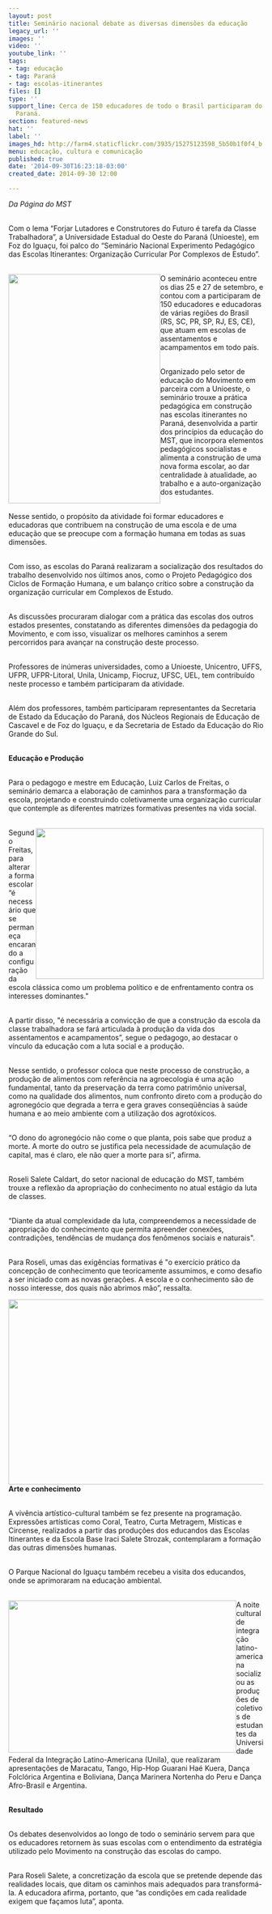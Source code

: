 ```yaml
---
layout: post
title: Seminário nacional debate as diversas dimensões da educação
legacy_url: ''
images: ''
video: ''
youtube_link: ''
tags:
- tag: educação
- tag: Paraná
- tag: escolas-itinerantes
files: []
type: ''
support_line: Cerca de 150 educadores de todo o Brasil participaram do seminário no
  Paraná.
section: featured-news
hat: ''
label: ''
images_hd: http://farm4.staticflickr.com/3935/15275123598_5b50b1f0f4_b.jpg
menu: educação, cultura e comunicação
published: true
date: '2014-09-30T16:23:18-03:00'
created_date: 2014-09-30 12:00

---
```

<p><em><img alt="" src="http://farm4.staticflickr.com/3935/15275123598_5b50b1f0f4_b.jpg" /><br />
Da P&aacute;gina do MST</em></p>

<p><br />
Com o lema &ldquo;Forjar Lutadores e Construtores do Futuro &eacute; tarefa da Classe Trabalhadora&rdquo;, a Universidade Estadual do Oeste do Paran&aacute; (Unioeste), em Foz do Igua&ccedil;u, foi palco do &ldquo;Semin&aacute;rio Nacional Experimento Pedag&oacute;gico das Escolas Itinerantes: Organiza&ccedil;&atilde;o Curricular Por Complexos de Estudo&rdquo;.</p>

<p><br />
<img alt="" height="453" src="http://farm3.staticflickr.com/2949/15438656716_a0f8806041_b.jpg" style="float:left" width="300" />O semin&aacute;rio aconteceu entre os dias 25 e 27 de setembro, e contou com a participaram de 150 educadores e educadoras de v&aacute;rias regi&otilde;es do Brasil (RS, SC, PR, SP, RJ, ES, CE), que atuam em escolas de assentamentos e acampamentos em todo pa&iacute;s.</p>

<p><br />
Organizado pelo setor de educa&ccedil;&atilde;o do Movimento em parceira com a Unioeste, o semin&aacute;rio trouxe a pr&aacute;tica pedag&oacute;gica em constru&ccedil;&atilde;o nas escolas itinerantes no Paran&aacute;, desenvolvida a partir dos princ&iacute;pios da educa&ccedil;&atilde;o do MST, que incorpora elementos pedag&oacute;gicos socialistas e alimenta a constru&ccedil;&atilde;o de uma nova forma escolar, ao dar centralidade &agrave; atualidade, ao trabalho e a auto-organiza&ccedil;&atilde;o dos estudantes.</p>

<p><br />
Nesse sentido, o prop&oacute;sito da atividade foi formar educadores e educadoras que contribuem na&nbsp;constru&ccedil;&atilde;o&nbsp;de uma escola e de uma educa&ccedil;&atilde;o que se preocupe com a forma&ccedil;&atilde;o humana em todas as suas dimens&otilde;es.</p>

<p><br />
Com isso, as escolas do Paran&aacute; realizaram a socializa&ccedil;&atilde;o dos resultados do trabalho desenvolvido nos &uacute;ltimos anos, como o Projeto Pedag&oacute;gico dos Ciclos de Forma&ccedil;&atilde;o Humana, e um balan&ccedil;o cr&iacute;tico sobre a constru&ccedil;&atilde;o da organiza&ccedil;&atilde;o curricular em Complexos de Estudo.</p>

<p><br />
As discuss&otilde;es procuraram dialogar com a pr&aacute;tica das escolas dos outros estados presentes, constatando as diferentes dimens&otilde;es da pedagogia do Movimento, e com isso, visualizar os melhores caminhos a serem percorridos para avan&ccedil;ar na constru&ccedil;&atilde;o deste processo.</p>

<p><br />
Professores de in&uacute;meras universidades, como a Unioeste, Unicentro, UFFS, UFPR, UFPR-Litoral, Unila, Unicamp, Fiocruz, UFSC, UEL, tem contribu&iacute;do neste processo e tamb&eacute;m participaram da atividade.</p>

<p><br />
Al&eacute;m dos professores, tamb&eacute;m participaram representantes da Secretaria de Estado da Educa&ccedil;&atilde;o do Paran&aacute;, dos N&uacute;cleos Regionais de Educa&ccedil;&atilde;o de Cascavel e de Foz do Igua&ccedil;u, e da Secretaria de Estado da Educa&ccedil;&atilde;o do Rio Grande do Sul.</p>

<p><br />
<strong>Educa&ccedil;&atilde;o e Produ&ccedil;&atilde;o</strong></p>

<p><br />
Para o pedagogo e mestre em Educa&ccedil;&atilde;o, Luiz Carlos de Freitas, o semin&aacute;rio demarca a elabora&ccedil;&atilde;o de caminhos para a transforma&ccedil;&atilde;o da escola, projetando e construindo coletivamente uma organiza&ccedil;&atilde;o curricular que contemple as diferentes&nbsp;matrizes formativas presentes na vida social.&nbsp;</p>

<p><br />
<img alt="" height="298" src="http://farm4.staticflickr.com/3932/15461759175_199535bae5_b.jpg" style="float:right" width="450" />Segundo Freitas, para alterar a forma escolar &ldquo;&eacute; necess&aacute;rio que se permane&ccedil;a encarando a configura&ccedil;&atilde;o da escola cl&aacute;ssica como um problema pol&iacute;tico e de enfrentamento contra os interesses dominantes.&quot;</p>

<p><br />
A partir disso, &quot;&eacute; necess&aacute;ria a convic&ccedil;&atilde;o de que a constru&ccedil;&atilde;o da escola da classe trabalhadora se far&aacute; articulada &agrave; produ&ccedil;&atilde;o da vida dos assentamentos e acampamentos&rdquo;, segue o pedagogo, ao destacar o v&iacute;nculo da educa&ccedil;&atilde;o com a luta social e a produ&ccedil;&atilde;o.</p>

<p><br />
Nesse sentido, o professor coloca que&nbsp;neste processo de constru&ccedil;&atilde;o, a produ&ccedil;&atilde;o de alimentos com refer&ecirc;ncia na agroecologia &eacute; uma a&ccedil;&atilde;o fundamental, tanto da preserva&ccedil;&atilde;o da terra como patrim&ocirc;nio universal, como na qualidade dos alimentos, num confronto direto com a produ&ccedil;&atilde;o do agroneg&oacute;cio que degrada a terra e gera graves conseq&uuml;&ecirc;ncias &agrave; sa&uacute;de humana e ao meio ambiente com a utiliza&ccedil;&atilde;o dos agrot&oacute;xicos.</p>

<p><br />
&ldquo;O dono do agroneg&oacute;cio n&atilde;o come o que planta, pois sabe que produz a morte. A morte do outro se justifica pela necessidade de acumula&ccedil;&atilde;o de capital, mas &eacute; claro, ele n&atilde;o quer a morte para si&rdquo;, afirma.</p>

<p><br />
Roseli Salete Caldart, do setor nacional de educa&ccedil;&atilde;o do MST, tamb&eacute;m trouxe a reflex&atilde;o da apropria&ccedil;&atilde;o do conhecimento no atual est&aacute;gio da luta de classes.</p>

<p><br />
&ldquo;Diante da atual complexidade da luta, compreendemos a necessidade de apropria&ccedil;&atilde;o do conhecimento que permita apreender conex&otilde;es, contradi&ccedil;&otilde;es, tend&ecirc;ncias de mudan&ccedil;a dos fen&ocirc;menos sociais e naturais&quot;.</p>

<p><br />
Para Roseli, umas das exig&ecirc;ncias formativas &eacute; &quot;o exerc&iacute;cio pr&aacute;tico da concep&ccedil;&atilde;o de conhecimento que teoricamente assumimos, e como desafio a ser iniciado com as novas gera&ccedil;&otilde;es. A escola e o conhecimento s&atilde;o de nosso interesse, dos quais n&atilde;o abrimos m&atilde;o&rdquo;, ressalta.</p>

<p><img alt="" height="366" src="http://farm4.staticflickr.com/3927/15275134528_03028c6693_b.jpg" width="650" /><br />
<strong>Arte e conhecimento</strong></p>

<p><br />
A viv&ecirc;ncia art&iacute;stico-cultural tamb&eacute;m se fez presente na programa&ccedil;&atilde;o. Express&otilde;es art&iacute;sticas como Coral, Teatro, Curta Metragem, M&iacute;sticas e Circense, realizados a partir das produ&ccedil;&otilde;es dos educandos das Escolas Itinerantes e da Escola Base Iraci Salete Strozak, contemplaram a forma&ccedil;&atilde;o das outras dimens&otilde;es humanas.</p>

<p><br />
O Parque Nacional do Igua&ccedil;u tamb&eacute;m recebeu a visita dos educandos, onde se aprimoraram na educa&ccedil;&atilde;o ambiental.&nbsp;</p>

<p><br />
<img alt="" height="301" src="http://farm4.staticflickr.com/3934/15461413392_dd12c4de19_b.jpg" style="float:left" width="450" />A noite cultural de integra&ccedil;&atilde;o latino-americana socializou as produ&ccedil;&otilde;es de coletivos de estudantes da Universidade Federal da Integra&ccedil;&atilde;o Latino-Americana (Unila), que realizaram apresenta&ccedil;&otilde;es de Maracatu, Tango, Hip-Hop Guarani Ha&eacute; Kuera, Dan&ccedil;a Folcl&oacute;rica Argentina e Boliviana, Dan&ccedil;a Marinera Nortenha do Peru e Dan&ccedil;a Afro-Brasil e Argentina. &nbsp;</p>

<p><br />
<strong>Resultado</strong></p>

<p><br />
Os debates desenvolvidos ao longo de todo o semin&aacute;rio servem para que os educadores retornem &agrave;s suas escolas com o entendimento da estrat&eacute;gia utilizado pelo Movimento na constru&ccedil;&atilde;o das escolas do campo.</p>

<p><br />
Para Roseli Salete, a concretiza&ccedil;&atilde;o da escola que se pretende depende das realidades locais, que ditam os caminhos mais adequados para transform&aacute;-la. A educadora afirma, portanto, que &ldquo;as condi&ccedil;&otilde;es em cada realidade exigem que fa&ccedil;amos luta&rdquo;, aponta.&nbsp;</p>

<p>&nbsp;</p>

<p><img alt="" src="http://farm6.staticflickr.com/5600/15275004909_7155091357_b.jpg" /></p>
